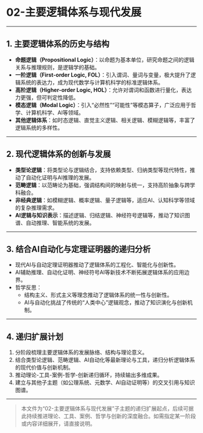 # 02-主要逻辑体系与现代发展

---

## 1. 主要逻辑体系的历史与结构

- **命题逻辑（Propositional Logic）**：以命题为基本单位，研究命题之间的逻辑关系与推理规则，是逻辑学的基础。
- **一阶逻辑（First-order Logic, FOL）**：引入谓词、量词与变量，极大提升了逻辑系统的表达力，成为现代数学与计算机科学的标准逻辑体系。
- **高阶逻辑（Higher-order Logic, HOL）**：允许对谓词和函数进行量化，表达力更强，但可判定性降低。
- **模态逻辑（Modal Logic）**：引入“必然性”“可能性”等模态算子，广泛应用于哲学、计算机科学、AI等领域。
- **其他逻辑体系**：如时态逻辑、直觉主义逻辑、相关逻辑、模糊逻辑等，丰富了逻辑系统的多样性。

---

## 2. 现代逻辑体系的创新与发展

- **类型论逻辑**：将类型论与逻辑结合，支持依赖类型、归纳类型等现代特性，推动了自动化证明与AI推理的发展。
- **范畴逻辑**：以范畴论为基础，强调结构间的映射与统一，支持高阶抽象与跨学科融合。
- **非经典逻辑**：如模糊逻辑、概率逻辑、量子逻辑等，适应AI、认知科学等领域的复杂推理需求。
- **AI逻辑与知识表示**：描述逻辑、归结逻辑、神经符号逻辑等，推动了知识图谱、自动推理、智能系统的发展。

---

## 3. 结合AI自动化与定理证明器的递归分析

- 现代AI与自动定理证明器推动了逻辑体系的工程化、智能化与创新性。
- AI辅助推理、自动化证明、神经符号AI等新技术不断拓展逻辑体系的应用边界。
- 哲学反思：
  - 结构主义、形式主义等理念推动了逻辑体系的统一性与创新性。
  - AI与自动化挑战了传统的“人类中心”逻辑观念，推动了知识演化与创新机制。

---

## 4. 递归扩展计划

1. 分阶段梳理主要逻辑体系的发展脉络、结构与理论意义。
2. 结合类型论逻辑、范畴逻辑、AI自动化等最新理论与工具，递归分析逻辑体系的现代价值与创新机制。
3. 推动理论-工具-案例-哲学-创新递归循环，持续输出多维成果。
4. 建立与其他子主题（如公理系统、元数学、AI自动证明等）的交叉引用与知识图谱。

---

> 本文件为“02-主要逻辑体系与现代发展”子主题的递归扩展起点，后续可据此持续推进理论、工具、案例、哲学与创新的深度融合。如需指定某一阶段或内容详细展开，请直接说明。
